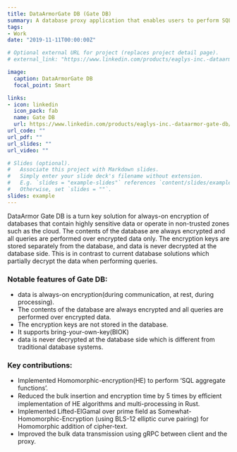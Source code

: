 ```yaml
---
title: DataArmorGate DB (Gate DB)
summary: A database proxy application that enables users to perform SQL queries on encrypted data without storing the key to the database server. 
tags:
- Work
date: "2019-11-11T00:00:00Z"

# Optional external URL for project (replaces project detail page).
# external_link: "https://www.linkedin.com/products/eaglys-inc.-dataarmor-gate-db/"

image:
  caption: DataArmorGate DB
  focal_point: Smart

links:
- icon: linkedin
  icon_pack: fab
  name: Gate DB
  url: https://www.linkedin.com/products/eaglys-inc.-dataarmor-gate-db/
url_code: ""
url_pdf: ""
url_slides: ""
url_video: ""

# Slides (optional).
#   Associate this project with Markdown slides.
#   Simply enter your slide deck's filename without extension.
#   E.g. `slides = "example-slides"` references `content/slides/example-slides.md`.
#   Otherwise, set `slides = ""`.
slides: example 
---
```

DataArmor Gate DB is a turn key solution for always-on encryption of databases that contain highly sensitive data or operate in non-trusted zones such as the cloud. The contents of the database are always encrypted and all queries are performed over encrypted data only. The encryption keys are stored separately from the database, and data is never decrypted at the database side. This is in contrast to current database solutions which partially decrypt the data when performing queries.
### Notable features of Gate DB:

- data is always-on encryption(during communication, at rest, during processing).
- The contents of the database are always encrypted and all queries are performed over encrypted data.
- The encryption keys are not stored in the database.
- It supports bring-your-own-key(BIOK)
- data is never decrypted at the database side which is different from traditional database systems.
  
### Key contributions:
  - Implemented Homomorphic-encryption(HE) to perform ‘SQL aggregate functions’.
  - Reduced the bulk insertion and encryption time by 5 times by eﬀicient implementation of HE algorithms and multi-processing in Rust.
  - Implemented Lifted-ElGamal over prime field as Somewhat-Homomorphic-Encryption (using BLS-12 elliptic curve pairing) for Homomorphic addition of cipher-text.
  - Improved the bulk data transmission using gRPC between client and the proxy.